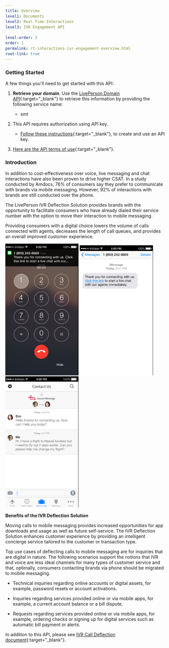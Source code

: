```yaml
---
title: Overview
level1: Documents
level2: Real Time Interactions
level3: IVR Engagement API

level-order: 3
order: 1
permalink: rt-interactions-ivr-engagement-overview.html
root-link: true
---
```

### Getting Started

A few things you'll need to get started with this API:

1. **Retrieve your domain**. Use the [LivePerson Domain API](agent-domain-domain-api.html){:target="_blank"} to retrieve this information by providing the following service name:

	* smt

2. This API requires authorization using API key. 

	* [Follow these instructions](guides-gettingstarted.html){:target="_blank"}, to create and use an API key.

3. [Here are the API terms of use](https://www.liveperson.com/policies/terms-of-use){:target="_blank"}.

### Introduction

In addition to cost-effectiveness over voice, live messaging and chat interactions have also been proven to drive higher CSAT. In a study conducted by Amdocs, 76% of consumers say they prefer to communicate with brands via mobile messaging. However, 92% of interactions with brands are still conducted over the phone.

The LivePerson IVR Deflection Solution provides brands with the opportunity to facilitate consumers who have already dialed their service number with the option to move their interaction to mobile messaging.

Providing consumers with a digital choice lowers the volume of calls connected with agents, decreases the length of call queues, and provides an overall improved customer experience.

<img src="img/ivrengagement1.png" alt="IVREngagement1" style="max-width:230px;max-height:700px;"> <img src="img/ivrengagement2.png" alt="IVREngagement2" style="max-width:230px;max-height:700px;"> <img src="img/ivrengagement3.png" alt="IVREngagement3" style="max-width:230px;max-height:700px;">

**Benefits of the IVR Deflection Solution**

Moving calls to mobile messaging provides increased opportunities for app downloads and usage as well as future self-service. The IVR Deflection Solution enhances customer experience by providing an intelligent concierge service tailored to the customer or transaction type.

Top use cases of deflecting calls to mobile messaging are for inquiries that are digital in nature. The following scenarios support the notions that IVR and voice are less ideal channels for many types of customer service and that, optimally, consumers contacting brands via phone should be migrated to mobile messaging.

* Technical inquiries regarding online accounts or digital assets, for example, password resets or account activations.

* Inquiries regarding services provided online or via mobile apps, for example, a current account balance or a bill dispute.

* Requests regarding services provided online or via mobile apps, for example, ordering checks or signing up for digital services such as automatic bill payment or alerts.

In addition to this API, please see [IVR Call Deflection document](products-channels-ivr-deflection-solution-introduction.html){:target="_blank"}.


